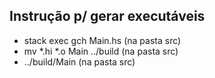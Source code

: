 ## Instrução p/ gerar executáveis
- stack exec gch Main.hs (na pasta src)
- mv *.hi *.o Main ../build (na pasta src)
- ../build/Main (na pasta src)